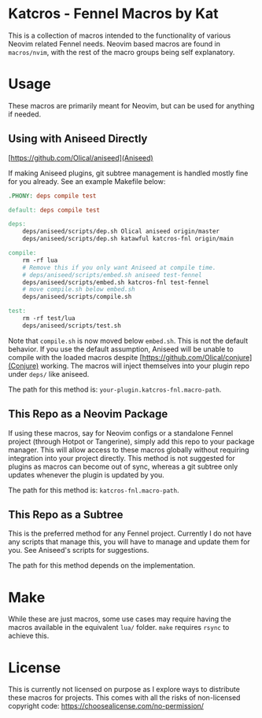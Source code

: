 # Katcros - Fennel Macros by Kat

This is a collection of macros intended to the functionality of various Neovim related Fennel needs.
Neovim based macros are found in `macros/nvim`, with the rest of the macro groups being self explanatory.

# Usage
These macros are primarily meant for Neovim, but can be used for anything if needed.

## Using with Aniseed Directly

[https://github.com/Olical/aniseed](Aniseed)

If making Aniseed plugins, git subtree management is handled mostly fine for you already. See an example Makefile below:
```makefile
.PHONY: deps compile test

default: deps compile test

deps:
	deps/aniseed/scripts/dep.sh Olical aniseed origin/master
	deps/aniseed/scripts/dep.sh katawful katcros-fnl origin/main

compile:
	rm -rf lua
	# Remove this if you only want Aniseed at compile time.
	# deps/aniseed/scripts/embed.sh aniseed test-fennel
	deps/aniseed/scripts/embed.sh katcros-fnl test-fennel
	# move compile.sh below embed.sh
	deps/aniseed/scripts/compile.sh

test:
	rm -rf test/lua
	deps/aniseed/scripts/test.sh
```
Note that `compile.sh` is now moved below `embed.sh`. This is not the default behavior. 
If you use the default assumption, Aniseed will be unable to compile with the loaded macros despite [https://github.com/Olical/conjure](Conjure) working.
The macros will inject themselves into your plugin repo under `deps/` like aniseed.

The path for this method is: `your-plugin.katcros-fnl.macro-path`.

## This Repo as a Neovim Package
If using these macros, say for Neovim configs or a standalone Fennel project (through Hotpot or Tangerine), simply add this repo to your package manager.
This will allow access to these macros globally without requiring integration into your project directly.
This method is not suggested for plugins as macros can become out of sync, whereas a git subtree only updates whenever the plugin is updated by you.

The path for this method is: `katcros-fnl.macro-path`.

## This Repo as a Subtree
This is the preferred method for any Fennel project.
Currently I do not have any scripts that manage this, you will have to manage and update them for you.
See Aniseed's scripts for suggestions.

The path for this method depends on the implementation.

# Make
While these are just macros, some use cases may require having the macros available in the equivalent `lua/` folder.
`make` requires `rsync` to achieve this.

# License
This is currently not licensed on purpose as I explore ways to distribute these macros for projects.
This comes with all the risks of non-licensed copyright code: https://choosealicense.com/no-permission/

